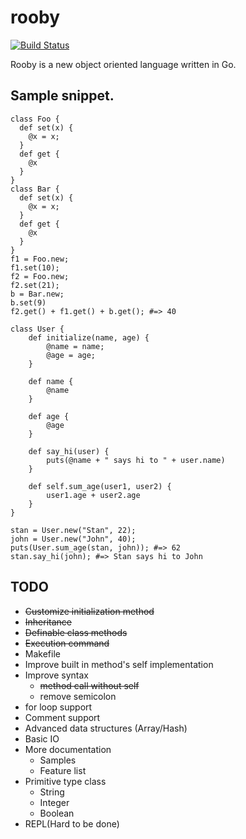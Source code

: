 # rooby

[![Build Status](https://travis-ci.org/st0012/rooby.svg?branch=master)](https://travis-ci.org/st0012/rooby)

Rooby is a new object oriented language written in Go.

##  Sample snippet.
```
class Foo {
  def set(x) {
    @x = x;
  }
  def get {
    @x
  }
}
class Bar {
  def set(x) {
    @x = x;
  }
  def get {
    @x
  }
}
f1 = Foo.new;
f1.set(10);
f2 = Foo.new;
f2.set(21);
b = Bar.new;
b.set(9)
f2.get() + f1.get() + b.get(); #=> 40
```

```
class User {
    def initialize(name, age) {
        @name = name;
        @age = age;
    }

    def name {
        @name
    }

    def age {
        @age
    }

    def say_hi(user) {
        puts(@name + " says hi to " + user.name)
    }

    def self.sum_age(user1, user2) {
        user1.age + user2.age
    }
}

stan = User.new("Stan", 22);
john = User.new("John", 40);
puts(User.sum_age(stan, john)); #=> 62
stan.say_hi(john); #=> Stan says hi to John
```

## TODO

- ~~Customize initialization method~~
- ~~Inheritance~~
- ~~Definable class methods~~
- ~~Execution command~~
- Makefile
- Improve built in method's self implementation 
- Improve syntax
    - ~~method call without self~~
    - remove semicolon
- for loop support
- Comment support
- Advanced data structures (Array/Hash)
- Basic IO
- More documentation
    - Samples
    - Feature list
- Primitive type class
    - String
    - Integer
    - Boolean
- REPL(Hard to be done)
